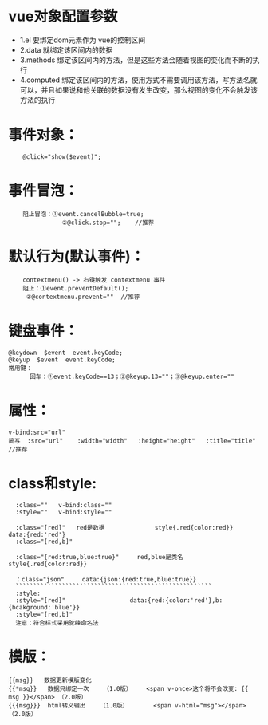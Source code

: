 # vue对象配置参数
* 1.el 要绑定dom元素作为 vue的控制区间
* 2.data 就绑定该区间内的数据
* 3.methods 绑定该区间内的方法，但是这些方法会随着视图的变化而不断的执行
* 4.computed 绑定该区间内的方法，使用方式不需要调用该方法，写方法名就可以，并且如果说和他关联的数据没有发生改变，那么视图的变化不会触发该方法的执行
# 事件对象：
        @click="show($event)";
# 事件冒泡：
        阻止冒泡：①event.cancelBubble=true; 
                   ②@click.stop="";    //推荐
# 默认行为(默认事件)：                                         
        contextmenu() -> 右键触发 contextmenu 事件
        阻止：①event.preventDefault();
	     ②@contextmenu.prevent=""  //推荐           
# 键盘事件：
	@keydown  $event  event.keyCode;
	@keyup  $event  event.keyCode;
	常用键： 
	      回车：①event.keyCode==13；②@keyup.13=""；③@keyup.enter=""
# 属性：
	v-bind:src="url"  
	简写  :src="url"    :width="width"   :height="height"   :title="title"   //推荐     
# class和style:
	  :class=""   v-bind:class=""
	  :style=""   v-bind:style=""

	  :class="[red]"   red是数据              style{.red{color:red}}   data:{red:'red'}
	  :class="[red,b]" 

	  :class="{red:true,blue:true}"     red,blue是类名     style{.red{color:red}} 

	  ：class="json"     data:{json:{red:true,blue:true}}
	  ```````````````````````````````````````````````````````
	  :style:
	  :style="[red]"                  data:{red:{color:'red'},b:{bcakground:'blue'}}
	  :style="[red,b]"
	  注意：符合样式采用驼峰命名法
 # 模版：
	{{msg}}   数据更新模版变化
	{{*msg}}   数据只绑定一次    （1.0版）    <span v-once>这个将不会改变: {{ msg }}</span> （2.0版）
	{{{msg}}}  html转义输出    （1.0版）		<span v-html="msg"></span>  （2.0版）         
